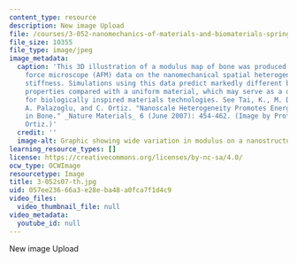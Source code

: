 ```yaml
---
content_type: resource
description: New image Upload
file: /courses/3-052-nanomechanics-of-materials-and-biomaterials-spring-2007/057ee23666a3e28eba48a0fca7f1d4c9_3-052s07-th.jpg
file_size: 10355
file_type: image/jpeg
image_metadata:
  caption: 'This 3D illustration of a modulus map of bone was produced using atomic
    force microscope (AFM) data on the nanomechanical spatial heterogeneity of bone
    stiffness. Simulations using this data predict markedly different biomechanical
    properties compared with a uniform material, which may serve as a design consideration
    for biologically inspired materials technologies. See Tai, K., M. Dao, S. Suresh,
    A. Palazoglu, and C. Ortiz. "Nanoscale Heterogeneity Promotes Energy Dissipation
    in Bone." _Nature Materials_ 6 (June 2007): 454-462. (Image by Prof. Christine
    Ortiz.)'
  credit: ''
  image-alt: Graphic showing wide variation in modulus on a nanostructure level.
learning_resource_types: []
license: https://creativecommons.org/licenses/by-nc-sa/4.0/
ocw_type: OCWImage
resourcetype: Image
title: 3-052s07-th.jpg
uid: 057ee236-66a3-e28e-ba48-a0fca7f1d4c9
video_files:
  video_thumbnail_file: null
video_metadata:
  youtube_id: null
---
```

New image Upload